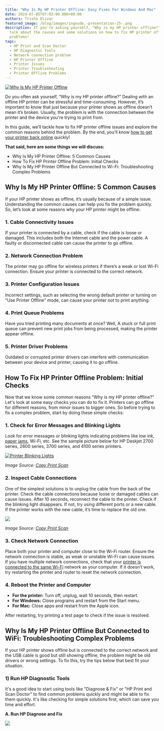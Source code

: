 ```yaml
---
title: "Why Is My HP Printer Offline: Easy Fixes For Windows And Mac"
date: 2024-07-05T07:03:00.000+08:00
authors: Trisha Olivar
featured_image: /blog/images/ingoude.-presentation-25-.png
description: If you're asking yourself, "Why is my HP printer offline?" let's
  talk about the causes and some solutions on how to fix HP printer offline
  problems!
tags:
  - HP Print and Scan Doctor
  - HP Diagnostic Tools
  - Network connection problem
  - HP Printer Offline
  - Printer Issues
  - Printer Troubleshooting
  - Printer Offline Problems
---
```

[![Why Is My HP Printer Offline](/blog/images/ingoude.-presentation-25-.png "Why Is My HP Printer Offline: Easy Fixes For Windows And Mac")](/blog/images/ingoude.-presentation-25-.png)

Do you often ask yourself, “Why is my HP printer offline?” Dealing with an offline HP printer can be stressful and time-consuming. However, it’s important to know that just because your printer shows as offline doesn’t mean it’s broken. Usually, the problem is with the connection between the printer and the device you're trying to print from.

In this guide, we’ll tackle how to fix HP printer offline issues and explore the common reasons behind the problem. By the end, you’ll know [how to get your printer back online](https://www.compandsave.com/blog/posts/how-to-fix-printer-offline-problem-guide-2024-compandsave.html) quickly!

**That said, here are some things we will discuss:** 

* Why Is My HP Printer Offline: 5 Common Causes
* How To Fix HP Printer Offline Problem: Initial Checks
* Why Is My HP Printer Offline But Connected to Wi-Fi: Troubleshooting Complex Problems

## Why Is My HP Printer Offline: 5 Common Causes

If your HP printer shows as offline, it’s usually because of a simple issue. Understanding the common causes can help you fix the problem quickly. So, let’s look at some reasons why your HP printer might be offline:

### 1. Cable Connectivity Issues

If your printer is connected by a cable, check if the cable is loose or damaged. This includes both the Internet cable and the power cable. A faulty or disconnected cable can cause the printer to go offline.

### 2. Network Connection Problem

The printer may go offline for wireless printers if there’s a weak or lost Wi-Fi connection. Ensure your printer is connected to the correct network.

### 3. Printer Configuration Issues

Incorrect settings, such as selecting the wrong default printer or turning on "Use Printer Offline" mode, can cause your printer not to print anything.

### 4. Print Queue Problems

Have you tried printing many documents at once? Well, A stuck or full print queue can prevent new print jobs from being processed, making the printer appear offline.

### 5. Printer Driver Problems

Outdated or corrupted printer drivers can interfere with communication between your device and printer, causing it to go offline.

## How To Fix HP Printer Offline Problem: Initial Checks

Now that we know some common reasons “Why is my HP printer offline?” Let's look at some easy checks you can do to fix it. Printers can go offline for different reasons, from minor issues to bigger ones. So before trying to fix a complex problem, start by doing these simple checks:

### 1. Check for Error Messages and Blinking Lights

Look for error messages or blinking lights indicating problems like low ink, [paper jams](https://www.compandsave.com/blog/posts/how-to-fix-paper-jam-in-printer-reasons-and-solutions.html), Wi-Fi, etc. See the sample picture below for HP Deskjet 2700 series, 2600 series, 3700 series, and 4100 series printers.

[![Printer Blinking Lights](/blog/images/screenshot-2024-09-06-at-8.13.56 pm.png "Printer Blinking Lights")](/blog/images/screenshot-2024-09-06-at-8.13.56 pm.png)

*[](https://www.compandsave.com/how-to-disable-hp-cartridge-protection/)Image Source: [Copy Print Scan](https://www.youtube.com/watch?v=TkmqYmCtF5s)*

### 2. Inspect Cable Connections

One of the simplest solutions is to unplug the cable from the back of the printer. Check the cable connections because loose or damaged cables can cause issues. After 10 seconds, reconnect the cable to the printer. Check if the blinking light disappears. If not, try using different ports or a new cable. If the printer works with the new cable, it’s time to replace the old one.

[![](/blog/images/screenshot-2024-09-06-at-8.15.16 pm.png)](/blog/images/screenshot-2024-09-06-at-8.15.16 pm.png)

*[](https://www.compandsave.com/how-to-disable-hp-cartridge-protection/)Image Source: [Copy Print Scan](https://www.youtube.com/watch?v=TkmqYmCtF5s)*

### 3. Check Network Connection

Place both your printer and computer close to the Wi-Fi router. Ensure the network connection is stable, as weak or unstable Wi-Fi can cause issues. If you have multiple network connections, check that your [printer is connected to the same Wi-Fi](https://www.compandsave.com/blog/posts/how-to-connect-printer-to-wi-fi-wireless-printing-guide.html) network as your computer. If it doesn’t work, try restarting the printer and router to reset the network connection.

### 4. Reboot the Printer and Computer

* **For the printer:** Turn off, unplug, wait 10 seconds, then restart.
* **For Windows:** Close programs and restart from the Start menu.
* **For Mac:** Close apps and restart from the Apple icon.

After restarting, try printing a test page to check if the issue is resolved.

## Why Is My HP Printer Offline But Connected to WiFi: Troubleshooting Complex Problems

If your HP printer shows offline but is connected to the correct network and the USB cable is good but still showing offline, the problem might be old drivers or wrong settings. To fix this, try the tips below that best fit your situation.

### 1) Run HP Diagnostic Tools

It's a good idea to start using tools like "Diagnose & Fix" or "HP Print and Scan Doctor" to find common problems quickly and might be able to fix them quickly. It's like checking for simple solutions first, which can save you time and effort.

**A. Run HP Diagnose and Fix**

[![](/blog/images/screenshot-2024-09-06-at-8.18.36 pm.png)](/blog/images/screenshot-2024-09-06-at-8.18.36 pm.png)
